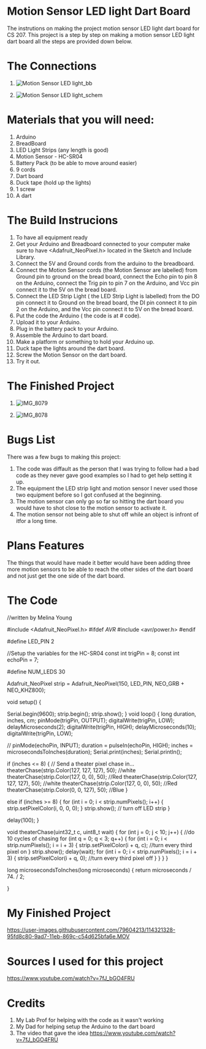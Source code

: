  
  
 
 
 
 
 # Motion Sensor LED light Dart Board 
 
 The instrutions on making the project motion sensor LED light dart board for CS 207. This project is a step by step on making a motion sensor LED light dart board all the steps are provided down below.  

# The Connections
1. ![Motion Sensor LED light_bb](https://user-images.githubusercontent.com/79604213/114316351-655e2880-9ac0-11eb-8b34-af85bee5b271.jpg)



2. ![Motion Sensor LED light_schem](https://user-images.githubusercontent.com/79604213/114316425-c554cf00-9ac0-11eb-97f9-64324b35567e.jpg)



# Materials that you will need:

1. Arduino
2. BreadBoard
3. LED Light Strips (any length is good)
4. Motion Sensor - HC-SR04
5. Battery Pack (to be able to move around easier)
6. 9 cords
7. Dart board
8. Duck tape (hold up the lights)
9. 1 screw
10. A dart 


# The Build Instrucions 

 1. To have all equipment ready
 2. Get your Arduino and Breadboard connected to your computer make sure to have <Adafruit_NeoPixel.h> located in the Sketch and Include Library.
 3. Connect the 5V and Ground cords from the arduino to the breadboard.
 4. Connect the Motion Sensor cords (the Motion Sensor are labelled) from Ground pin to ground on the bread board, connect the Echo pin to pin 8 on the Arduino, connect the Trig pin to pin 7 on the Arduino, and Vcc pin connect it to the 5V on the bread board.
 5. Connect the LED Strip Light ( the LED Strip Light is labelled) from the DO pin connect it to Ground on the bread board, the DI pin connect it to pin 2 on the Arduino, and the Vcc pin connect it to 5V on the bread board.
 6. Put the code the Arduino ( the code is at # code).
7. Upload it to your Arduino.
 8. Plug in the battery pack to your Arduino.
 9. Assemble the Arduino to dart board.
 10.  Make a platform or something to hold your Arduino up.
 11. Duck tape the lights around the dart board.
 12. Screw the Motion Sensor on the dart board.
 13. Try it out.





# The Finished Project
1. ![IMG_8079](https://user-images.githubusercontent.com/79604213/114316661-ae62ac80-9ac1-11eb-9325-913dd6ee87a6.JPG)


2. ![IMG_8078](https://user-images.githubusercontent.com/79604213/114316664-b15d9d00-9ac1-11eb-8040-4467c226a3d3.JPG)






# Bugs List

There was a few bugs to making this project: 

1. The code was diffault as the person that I was trying to follow had a bad code as they never gave good examples so I had to get help setting it up.
2. The equipment the LED strip light and motion sensor I never used those two equipment before so I got confused at the beginning.
3. The motion sensor can only go so far so hitting the dart board you would have to shot close to the motion sensor to activate it.
4. The motion sensor not being able to shut off while an object is infront of itfor a long time.

# Plans Features
The things that would have made it better would have been adding three more motion sensors to be able to reach the other sides of the dart board and not just get the one side of the dart board.


# The Code

//written by Melina Young

#include <Adafruit_NeoPixel.h>
#ifdef _AVR_
#include <avr/power.h>
#endif

#define LED_PIN 2

//Setup the variables for the HC-SR04
const int trigPin = 8;
const int echoPin = 7;

#define NUM_LEDS 30



Adafruit_NeoPixel strip = Adafruit_NeoPixel(150, LED_PIN, NEO_GRB + NEO_KHZ800);

void setup() {

  Serial.begin(9600);
  strip.begin();
  strip.show();
}
void loop()
{ long duration, inches, cm;
  pinMode(trigPin, OUTPUT);
  digitalWrite(trigPin, LOW);
  delayMicroseconds(2);
  digitalWrite(trigPin, HIGH);
  delayMicroseconds(10);
  digitalWrite(trigPin, LOW);

  //
  pinMode(echoPin, INPUT);
  duration = pulseIn(echoPin, HIGH);
  inches = microsecondsToInches(duration);
  Serial.print(inches);
  Serial.println();

  if (inches <= 8) {
    // Send a theater pixel chase in...
    theaterChase(strip.Color(127, 127, 127), 50); //white
    theaterChase(strip.Color(127, 0, 0), 50); //Red
    theaterChase(strip.Color(127, 127, 127), 50); //white
    theaterChase(strip.Color(127, 0, 0), 50); //Red
    theaterChase(strip.Color(0, 0, 127), 50); //Blue
  }

  else if (inches >= 8) {
    for (int i = 0; i < strip.numPixels();
         i++) {
      strip.setPixelColor(i, 0, 0, 0);
    }
    strip.show(); // turn off LED strip
  }

  delay(100);
}

void theaterChase(uint32_t c, uint8_t wait)
{
  for (int j = 0; j < 10; j++) { //do 10 cycles of chasing
    for (int q = 0; q < 3; q++) {
      for (int i = 0; i < strip.numPixels(); i = i + 3) {
        strip.setPixelColor(i + q, c); //turn every third pixel on
      }
      strip.show();
      delay(wait);
      for (int i = 0; i < strip.numPixels(); i = i + 3) {
        strip.setPixelColor(i + q, 0); //turn every third pixel off
      }
    }
  }
}


long microsecondsToInches(long microseconds)
{
  return microseconds / 74. / 2;

}

# My Finished Project

https://user-images.githubusercontent.com/79604213/114321328-95fd8c80-9ad7-11eb-869c-c54d625bfa6e.MOV








# Sources I used for this project
https://www.youtube.com/watch?v=7fJ_bGO4FRU 



# Credits
1. My Lab Prof for helping with the code as it wasn't working 
2. My Dad for helping setup the Arduino to the dart board
3. The video that gave the idea https://www.youtube.com/watch?v=7fJ_bGO4FRU 

